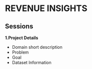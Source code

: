 # REVENUE INSIGHTS
## Sessions
**1.Project Details**
* Domain short description
* Problem
* Goal
* Dataset Information
